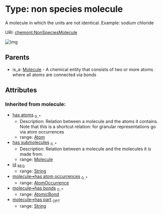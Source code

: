 
# Type: non species molecule


A molecule in which the units are not identical. Example: sodium chloride

URI: [chemont:NonSpeciesMolecule](http://w3id.org/chemontNonSpeciesMolecule)


![img](http://yuml.me/diagram/nofunky;dir:TB/class/[Molecule]^-[NonSpeciesMolecule&#124;has_part(i):string%20%3F;id(i):string],[Molecule],[AtomicBond],[AtomOccurrence],[Atom])

## Parents

 *  is_a: [Molecule](Molecule.md) - A chemical entity that consists of two or more atoms where all atoms are connected via bonds

## Attributes


### Inherited from molecule:

 * [has atoms](has_atoms.md)  <sub>0..*</sub>
    * Description: Relation between a molecule and the atoms it contains. Note that this is a shortcut relation: for granular representations go via atom occurrences
    * range: [Atom](Atom.md)
 * [has submolecules](has_submolecules.md)  <sub>0..*</sub>
    * Description: Relation between a molecule and the molecules it is made from.
    * range: [Molecule](Molecule.md)
 * [id](id.md)  <sub>REQ</sub>
    * range: [String](types/String.md)
 * [molecule➞has atom occurrences](molecule_has_atom_occurrences.md)  <sub>0..*</sub>
    * range: [AtomOccurrence](AtomOccurrence.md)
 * [molecule➞has bonds](molecule_has_bonds.md)  <sub>0..*</sub>
    * range: [AtomicBond](AtomicBond.md)
 * [molecule➞has part](molecule_has_part.md)  <sub>OPT</sub>
    * range: [String](types/String.md)
